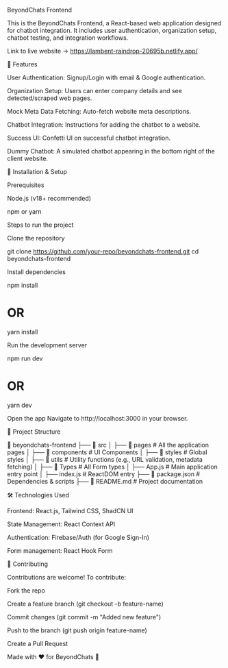 BeyondChats Frontend

This is the BeyondChats Frontend, a React-based web application designed for chatbot integration. It includes user authentication, organization setup, chatbot testing, and integration workflows.

Link to live website ->  https://lambent-raindrop-20695b.netlify.app/

📌 Features

User Authentication: Signup/Login with email & Google authentication.

Organization Setup: Users can enter company details and see detected/scraped web pages.

Mock Meta Data Fetching: Auto-fetch website meta descriptions.

Chatbot Integration: Instructions for adding the chatbot to a website.

Success UI: Confetti UI on successful chatbot integration.

Dummy Chatbot: A simulated chatbot appearing in the bottom right of the client website.

🚀 Installation & Setup

Prerequisites

Node.js (v18+ recommended)

npm or yarn

Steps to run the project

Clone the repository

git clone https://github.com/your-repo/beyondchats-frontend.git
cd beyondchats-frontend

Install dependencies

npm install
# OR
yarn install

Run the development server

npm run dev
# OR
yarn dev

Open the app
Navigate to http://localhost:3000 in your browser.

📜 Project Structure

📂 beyondchats-frontend
├── 📂 src
│   ├── 📂 pages          # All the application pages
│   ├── 📂 components     # UI Components
│   ├── 📂 styles         # Global styles
│   ├── 📂 utils          # Utility functions (e.g., URL validation, metadata fetching)
│   ├── 📂 Types         # All Form types
│   ├── App.js           # Main application entry point
│   ├── index.js         # ReactDOM entry
├── 📜 package.json      # Dependencies & scripts
├── 📜 README.md         # Project documentation


🛠️ Technologies Used

Frontend: React.js, Tailwind CSS, ShadCN UI

State Management: React Context API

Authentication: Firebase/Auth (for Google Sign-In)

Form management: React Hook Form

🤝 Contributing

Contributions are welcome! To contribute:

Fork the repo

Create a feature branch (git checkout -b feature-name)

Commit changes (git commit -m "Added new feature")

Push to the branch (git push origin feature-name)

Create a Pull Request

Made with ❤️ for BeyondChats 🚀
